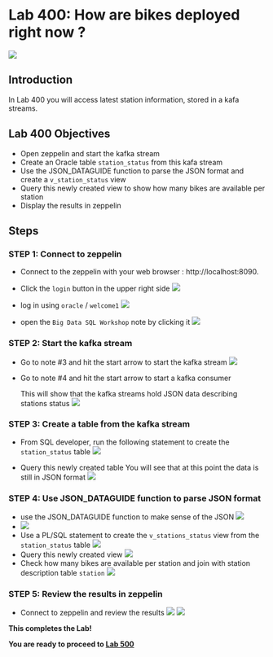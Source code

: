 # Lab 400: How are bikes deployed right now ?

  ![](images/400/Title-400.png)

## Introduction

In Lab 400 you will access latest station information, stored in a kafa streams.

## Lab 400 Objectives

- Open zeppelin and start the kafka stream
- Create an Oracle table `station_status` from this kafa stream
- Use the JSON_DATAGUIDE function to parse the JSON format and create a `v_station_status` view
- Query this newly created view to show how many bikes are available per station 
- Display the results in zeppelin

## Steps

### **STEP 1:** Connect to zeppelin 

- Connect to the zeppelin with your web browser : http://localhost:8090.

- Click the `login` button in the upper right side
  ![](images/400/001.png)

- log in using `oracle` / `welcome1` 
    ![](images/400/002.png)

- open the `Big Data SQL Workshop` note by clicking it
    ![](images/400/003.png)

### **STEP 2:** Start the kafka stream
- Go to note #3 and hit the start arrow to start the kafka stream 
    ![](images/400/004.png)
- Go to note #4 and hit the start arrow to start a kafka consumer
    
    This will show that the kafka streams hold JSON data describing stations status
    ![](images/400/005.png)

### **STEP 3:** Create a table from the kafka stream
- From SQL developer, run the following statement to create the `station_status` table
![](images/400/006.png)

- Query this newly created table
You will see that at this point the data is still in JSON format
![](images/400/007.png)

### **STEP 4:** Use JSON_DATAGUIDE function to parse JSON format
- use the JSON_DATAGUIDE function to make sense of the JSON
![](images/400/008.png)
- 
    ![](images/400/009.png)
- Use a PL/SQL statement to create the `v_stations_status` view from the `station_status` table
![](images/400/010.png)
- Query this newly created view
![](images/400/011.png)
- Check how many bikes are available per station and join with station description table `station` 
![](images/400/012.png)

### **STEP 5:** Review the results in zeppelin
- Connect to zeppelin and review the results 
![](images/400/013.png)
![](images/400/014.png)


**This completes the Lab!**

**You are ready to proceed to [Lab 500](LabGuide100.md)**
